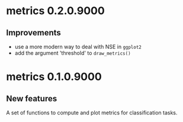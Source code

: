 # metrics 0.2.0.9000

## Improvements

* use a more modern way to deal with NSE in `ggplot2`
* add the argument 'threshold' to `draw_metrics()`

# metrics 0.1.0.9000

## New features

A set of functions to compute and plot metrics for classification tasks.